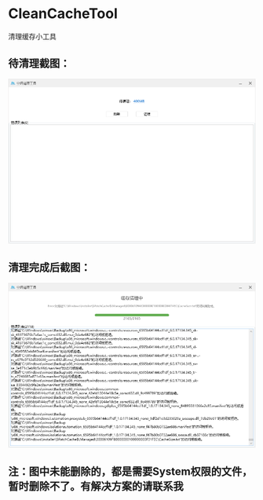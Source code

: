 # CleanCacheTool
清理缓存小工具

## 待清理截图：
![image](Readme/ToCleanCache.png)

## 清理完成后截图：
![image](Readme/CleaningCache.png)

## 注：图中未能删除的，都是需要System权限的文件，暂时删除不了。有解决方案的请联系我
